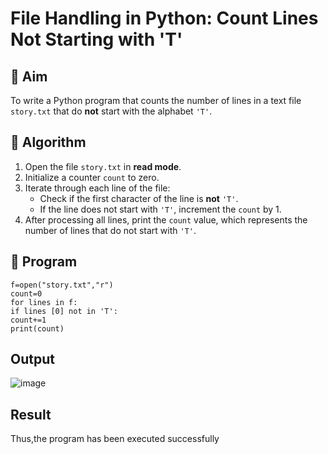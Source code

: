 # File Handling in Python: Count Lines Not Starting with 'T'

## 🎯 Aim
To write a Python program that counts the number of lines in a text file `story.txt` that do **not** start with the alphabet `'T'`.

## 🧠 Algorithm
1. Open the file `story.txt` in **read mode**.
2. Initialize a counter `count` to zero.
3. Iterate through each line of the file:
   - Check if the first character of the line is **not** `'T'`.
   - If the line does not start with `'T'`, increment the `count` by 1.
4. After processing all lines, print the `count` value, which represents the number of lines that do not start with `'T'`.

## 🧾 Program
```
f=open("story.txt","r") 
count=0 
for lines in f: 
if lines [0] not in 'T': 
count+=1 
print(count)
```
## Output
![image](https://github.com/user-attachments/assets/a81bdc6c-a6eb-4b15-a5d3-2b1a17aa1505)



## Result
Thus,the program has been executed successfully
